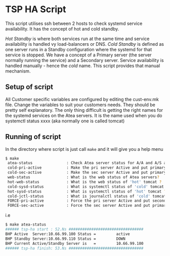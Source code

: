 # TSP HA Script
This script utilises ssh between 2 hosts to check systemd service availability.
It has the concept of hot and cold standby. 

*Hot Standby* is where both services run at the same time and service availability is
handled vy load-balancers or DNS.
*Cold Standby* is defined as one server runs in a Standby configuration where the
systemd for that service is stopped. We have a concept of a Primary server (the
server normally running the service) and a Secondary server. Service
availability is handled manually - hence the *cold* name. This script provides
that manual mechanism.

## Setup of script
All Customer specific variables are configured by editing the cust-env.mk file.
Change the variables to suit your customers needs. They should be pretty self
explanatory. The only thing difficult is getting the right names for the systemd
services on the Atea servers. It is the name used when you do systemctl status
xxxx (aka normally one is called tomcat)

## Running of script
In the directory where script is just call `make` and it will give you a help
menu

``` sh
$ make
 atea-status               : Check Atea server status for A/A and A/S apps
 cold-pri-active           : Make the pri server Active and put primary in DOWN state
 cold-sec-active           : Make the sec server Active and put primary in DOWN state
 web-status                : What is the web status of Atea servers?
 hot-web-status            : What is the web status of 'hot' tomcat ?
 cold-sysd-status          : What is systemctl status of 'cold' tomcat ?
 hot-sysd-status           : What is systemctl status of 'hot' tomcat ?
 cold-jctl-status          : What is journalctl status of 'cold' tomcat?
 FORCE-pri-active          : Force the pri server Active and put secondary in DOWN state
 FORCE-sec-active          : Force the sec server Active and put primary in DOWN state
```

i.e

``` sh
$ make atea-status
###### tsp-ha start : 52.Ns #################################
BHP Active  Server:10.66.99.100 Status =         active
BHP Standby Server:10.66.99.110 Status =         DOWN
BHP Current Active/Standby Server is   =         10.66.99.100
###### tsp-ha finish: 53.Ns #################################
```

